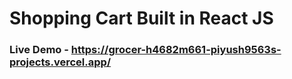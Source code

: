 # Shopping Cart Built in React JS

### Live Demo - https://grocer-h4682m661-piyush9563s-projects.vercel.app/

